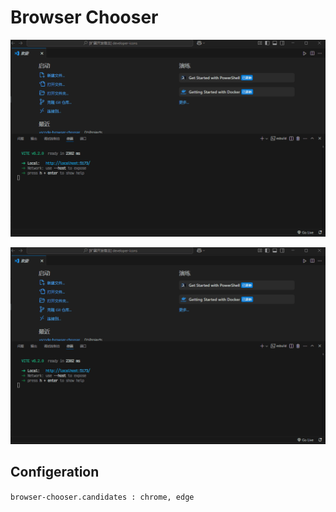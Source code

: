 # Browser Chooser

![Preview](https://github.com/Mori-Yang/vscode-browser-chooser/blob/master/res/preview.gif)

![Preview](./res/preview.gif)

## Configeration

`browser-chooser.candidates : chrome, edge`
